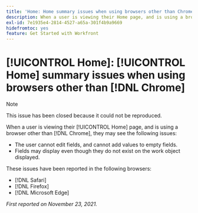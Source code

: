 ```yaml
---
title: 'Home: Home summary issues when using browsers other than Chrome'
description: When a user is viewing their Home page, and is using a browser other than Chrome, they may see the various issues.
exl-id: 7e1935e4-2814-4527-a65a-301f4b9a9669
hidefromtoc: yes
feature: Get Started with Workfront
---
```

# [!UICONTROL Home]: [!UICONTROL Home] summary issues when using browsers other than [!DNL Chrome]

>[!NOTE]
>
>This issue has been closed because it could not be reproduced.


When a user is viewing their [!UICONTROL Home] page, and is using a browser other than [!DNL Chrome], they may see the following issues:

* The user cannot edit fields, and cannot add values to empty fields.
* Fields may display even though they do not exist on the work object displayed.

These issues have been reported in the following browsers:

* [!DNL Safari]
* [!DNL Firefox]
* [!DNL Microsoft Edge]

_First reported on November 23, 2021._
